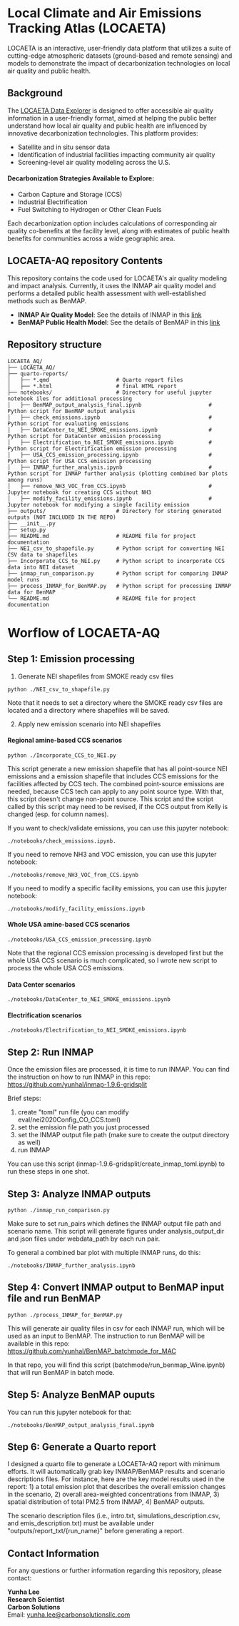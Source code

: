 # Local Climate and Air Emissions Tracking Atlas (LOCAETA)

LOCAETA is an interactive, user-friendly data platform that utilizes a suite of cutting-edge atmospheric datasets (ground-based and remote sensing) and models to demonstrate the impact of decarbonization technologies on local air quality and public health.

## Background

The [LOCAETA Data Explorer](https://apps.carbonsolutionsllc.com/locaeta/) is designed to offer accessible air quality information in a user-friendly format, aimed at helping the public better understand how local air quality and public health are influenced by innovative decarbonization technologies. This platform provides:

- Satellite and in situ sensor data
- Identification of industrial facilities impacting community air quality
- Screening-level air quality modeling across the U.S.

#### Decarbonization Strategies Available to Explore: 

- Carbon Capture and Storage (CCS)
- Industrial Electrification
- Fuel Switching to Hydrogen or Other Clean Fuels

Each decarbonization option includes calculations of corresponding air quality co-benefits at the facility level, along with estimates of public health benefits for communities across a wide geographic area.

## LOCAETA-AQ repository Contents

This repository contains the code used for LOCAETA's air quality modeling and impact analysis. Currently, it uses the INMAP air quality model and performs a detailed public health assessment with well-established methods such as BenMAP.

- **INMAP Air Quality Model**: See the details of INMAP in this [link](https://inmap.run/)
- **BenMAP Public Health Model**: See the details of BenMAP in this [link](https://www.epa.gov/benmap/)


## Repository structure

```plaintext
LOCAETA_AQ/
├── LOCAETA_AQ/
├── quarto-reports/
│   ├── *.qmd                     # Quarto report files
│   ├── *.html                    # final HTML report
├── notebooks/                    # Directory for useful jupyter notebook iles for additional processing
│   ├── BenMAP_output_analysis_final.ipynb                     # Python script for BenMAP output analysis
│   ├── check_emissions.ipynb                                  # Python script for evaluating emissions
│   ├── DataCenter_to_NEI_SMOKE_emissions.ipynb                # Python script for DataCenter emission processing
│   ├── Electrification_to_NEI_SMOKE_emissions.ipynb           # Python script for Electrification emission processing
│   ├── USA_CCS_emission_processing.ipynb                      # Python script for USA CCS emission processing
│   ├── INMAP_further_analysis.ipynb                           # Python script for INMAP further analysis (plotting combined bar plots among runs)
│   ├── remove_NH3_VOC_from_CCS.ipynb                          # Jupyter notebook for creating CCS without NH3 
│   ├── modify_facility_emissions.ipynb                        # Jupyter notebook for modifying a single facility emission
├── outputs/                      # Directory for storing generated outputs (NOT INCLUDED IN THE REPO)
├── __init__.py
├── setup.py                                   
├── README.md                     # README file for project documentation                 
├── NEI_csv_to_shapefile.py       # Python script for converting NEI CSV data to shapefiles 
├── Incorporate_CCS_to_NEI.py     # Python script to incorporate CCS data into NEI dataset 
├── inmap_run_comparison.py       # Python script for comparing INMAP model runs 
├── process_INMAP_for_BenMAP.py   # Python script for processing INMAP data for BenMAP
└── README.md                     # README file for project documentation
```

# Worflow of LOCAETA-AQ


## Step 1: Emission processing

1. Generate NEI shapefiles from SMOKE ready csv files
```
python ./NEI_csv_to_shapefile.py
```
Note that it needs to set a directory where the SMOKE ready csv files are located and a directory where shapefiles will be saved. 

2. Apply new emission scenario into NEI shapefiles

#### **Regional amine-based CCS scenarios** 
```
python ./Incorporate_CCS_to_NEI.py
```
This script generate a new emission shapefile that has all point-source NEI emissions and a emission shapefile that includes CCS emissions for the facilities affected by CCS tech. The combined point-source emissions are needed, because CCS tech can apply to any point source type. With that, this script doesn't change non-point source. This script and the script called by this script may need to be revised, if the CCS output from Kelly is changed (esp. for column names). 

If you want to check/validate emissions, you can use this jupyter notebook: 
```
./notebooks/check_emissions.ipynb.
```

If you need to remove NH3 and VOC emission, you can use this jupyter notebook: 
```
./notebooks/remove_NH3_VOC_from_CCS.ipynb
```

If you need to modify a specific facility emissions, you can use this jupyter notebook: 
```
./notebooks/modify_facility_emissions.ipynb
```

#### **Whole USA amine-based CCS scenarios**
```
./notebooks/USA_CCS_emission_processing.ipynb
```
Note that the regional CCS emission processing is developed first but the whole USA CCS scenario is much complicated, so I wrote new script to process the whole USA CCS emissions. 

#### **Data Center scenarios** 
```
./notebooks/DataCenter_to_NEI_SMOKE_emissions.ipynb
```

#### **Electrification scenarios** 
```
./notebooks/Electrification_to_NEI_SMOKE_emissions.ipynb
```

## Step 2:  Run INMAP

Once the emission files are processed, it is time to run INMAP. You can find the instruction on how to run INMAP in this repo: https://github.com/yunhal/inmap-1.9.6-gridsplit 

Brief steps: 
  1. create "toml" run file (you can modify eval/nei2020Config_CO_CCS.toml)
  2. set the emission file path you just processed
  3. set the INMAP output file path (make sure to create the output directory as well)
  4. run INMAP  

You can use this script (inmap-1.9.6-gridsplit/create_inmap_toml.ipynb) to run these steps in one shot.

## Step 3: Analyze INMAP outputs
```
python ./inmap_run_comparison.py 
```
Make sure to set run_pairs which defines the INMAP output file path and scenario name. This script will generate figures under analysis_output_dir and json files under webdata_path by each run pair.

To general a combined bar plot with multiple INMAP runs, do this: 

```
./notebooks/INMAP_further_analysis.ipynb 
```

## Step 4: Convert INMAP output to BenMAP input file and run BenMAP
```
python ./process_INMAP_for_BenMAP.py
```
This will generate air quality files in csv for each INMAP run, which will be used as an input to BenMAP. The instruction to run BenMAP will be available in this repo: https://github.com/yunhal/BenMAP_batchmode_for_MAC

In that repo, you will find this script (batchmode/run_benmap_Wine.ipynb) that will run BenMAP in batch mode. 

## Step 5: Analyze BenMAP ouputs

You can run this jupyter notebook for that: 
```
./notebooks/BenMAP_output_analysis_final.ipynb
```

## Step 6: Generate a Quarto report

I designed a quarto file to generate a LOCAETA-AQ report with minimum efforts. It will automatically grab key INMAP/BenMAP results and scenario descriptions files. For instance, here are the key model results used in the report: 1) a total emission plot that describes the overall emission changes in the scenario, 2) overall area-weighted concentrations from INMAP, 3) spatial distribution of total PM2.5 from INMAP, 4) BenMAP outputs. 

The scenario description files (i.e., intro.txt, simulations_description.csv, and emis_description.txt) must be available under "outputs/report_txt/{run_name}" before generating a report. 


## Contact Information

For any questions or further information regarding this repository, please contact:

**Yunha Lee**  
**Research Scientist**  
**Carbon Solutions**  
Email: [yunha.lee@carbonsolutionsllc.com](mailto:yunha.lee@carbonsolutionsllc.com)
